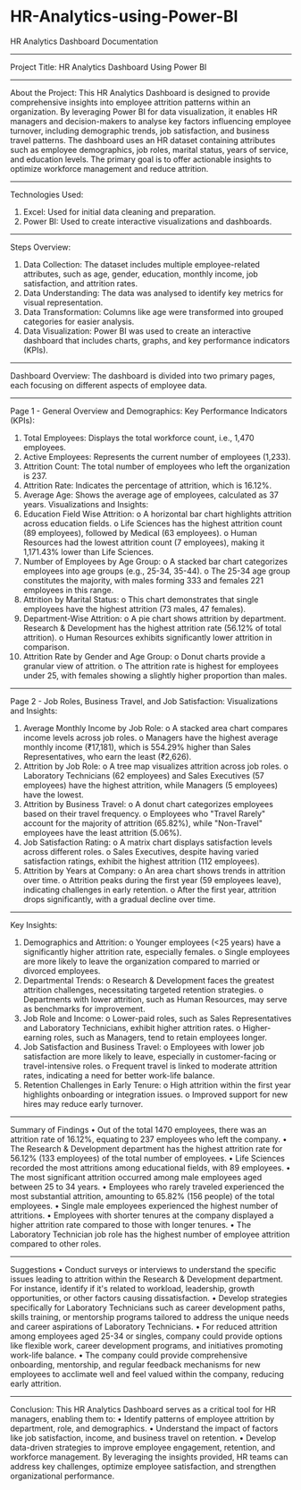# HR-Analytics-using-Power-BI
HR Analytics Dashboard Documentation
________________________________________
Project Title:
HR Analytics Dashboard Using Power BI
________________________________________
About the Project:
This HR Analytics Dashboard is designed to provide comprehensive insights into employee attrition patterns within an organization. By leveraging Power BI for data visualization, it enables HR managers and decision-makers to analyse key factors influencing employee turnover, including demographic trends, job satisfaction, and business travel patterns. The dashboard uses an HR dataset containing attributes such as employee demographics, job roles, marital status, years of service, and education levels.
The primary goal is to offer actionable insights to optimize workforce management and reduce attrition.
________________________________________
Technologies Used:
1.	Excel: Used for initial data cleaning and preparation.
2.	Power BI: Used to create interactive visualizations and dashboards.
________________________________________
Steps Overview:
1.	Data Collection: The dataset includes multiple employee-related attributes, such as age, gender, education, monthly income, job satisfaction, and attrition rates.
2.	Data Understanding: The data was analysed to identify key metrics for visual representation.
3.	Data Transformation: Columns like age were transformed into grouped categories for easier analysis.
4.	Data Visualization: Power BI was used to create an interactive dashboard that includes charts, graphs, and key performance indicators (KPIs).
________________________________________
Dashboard Overview:
The dashboard is divided into two primary pages, each focusing on different aspects of employee data.




________________________________________


Page 1 - General Overview and Demographics:
Key Performance Indicators (KPIs):
1.	Total Employees: Displays the total workforce count, i.e., 1,470 employees.
2.	Active Employees: Represents the current number of employees (1,233).
3.	Attrition Count: The total number of employees who left the organization is 237.
4.	Attrition Rate: Indicates the percentage of attrition, which is 16.12%.
5.	Average Age: Shows the average age of employees, calculated as 37 years.
Visualizations and Insights:
1.	Education Field Wise Attrition:
o	A horizontal bar chart highlights attrition across education fields.
o	Life Sciences has the highest attrition count (89 employees), followed by Medical (63 employees).
o	Human Resources had the lowest attrition count (7 employees), making it 1,171.43% lower than Life Sciences.
2.	Number of Employees by Age Group:
o	A stacked bar chart categorizes employees into age groups (e.g., 25-34, 35-44).
o	The 25-34 age group constitutes the majority, with males forming 333 and females 221 employees in this range.
3.	Attrition by Marital Status:
o	This chart demonstrates that single employees have the highest attrition (73 males, 47 females).
4.	Department-Wise Attrition:
o	A pie chart shows attrition by department. Research & Development has the highest attrition rate (56.12% of total attrition).
o	Human Resources exhibits significantly lower attrition in comparison.
5.	Attrition Rate by Gender and Age Group:
o	Donut charts provide a granular view of attrition.
o	The attrition rate is highest for employees under 25, with females showing a slightly higher proportion than males.
________________________________________



Page 2 - Job Roles, Business Travel, and Job Satisfaction:
Visualizations and Insights:
1.	Average Monthly Income by Job Role:
o	A stacked area chart compares income levels across job roles.
o	Managers have the highest average monthly income (₹17,181), which is 554.29% higher than Sales Representatives, who earn the least (₹2,626).
2.	Attrition by Job Role:
o	A tree map visualizes attrition across job roles.
o	Laboratory Technicians (62 employees) and Sales Executives (57 employees) have the highest attrition, while Managers (5 employees) have the lowest.
3.	Attrition by Business Travel:
o	A donut chart categorizes employees based on their travel frequency.
o	Employees who "Travel Rarely" account for the majority of attrition (65.82%), while "Non-Travel" employees have the least attrition (5.06%).
4.	Job Satisfaction Rating:
o	A matrix chart displays satisfaction levels across different roles.
o	Sales Executives, despite having varied satisfaction ratings, exhibit the highest attrition (112 employees).
5.	Attrition by Years at Company:
o	An area chart shows trends in attrition over time.
o	Attrition peaks during the first year (59 employees leave), indicating challenges in early retention.
o	After the first year, attrition drops significantly, with a gradual decline over time.
________________________________________
Key Insights:
1.	Demographics and Attrition:
o	Younger employees (<25 years) have a significantly higher attrition rate, especially females.
o	Single employees are more likely to leave the organization compared to married or divorced employees.
2.	Departmental Trends:
o	Research & Development faces the greatest attrition challenges, necessitating targeted retention strategies.
o	Departments with lower attrition, such as Human Resources, may serve as benchmarks for improvement.
3.	Job Role and Income:
o	Lower-paid roles, such as Sales Representatives and Laboratory Technicians, exhibit higher attrition rates.
o	Higher-earning roles, such as Managers, tend to retain employees longer.
4.	Job Satisfaction and Business Travel:
o	Employees with lower job satisfaction are more likely to leave, especially in customer-facing or travel-intensive roles.
o	Frequent travel is linked to moderate attrition rates, indicating a need for better work-life balance.
5.	Retention Challenges in Early Tenure:
o	High attrition within the first year highlights onboarding or integration issues.
o	Improved support for new hires may reduce early turnover.
________________________________________
Summary of Findings
•	Out of the total 1470 employees, there was an attrition rate of 16.12%, equating to 237 employees who left the company.
•	The Research & Development department has the highest attrition rate for 56.12% (133 employees) of the total number of employees.
•	Life Sciences recorded the most attritions among educational fields, with 89 employees.
•	The most significant attrition occurred among male employees aged between 25 to 34 years.
•	Employees who rarely traveled experienced the most substantial attrition, amounting to 65.82% (156 people) of the total employees.
•	Single male employees experienced the highest number of attritions.
•	Employees with shorter tenures at the company displayed a higher attrition rate compared to those with longer tenures.
•	The Laboratory Technician job role has the highest number of employee attrition compared to other roles.
________________________________________



Suggestions
•	Conduct surveys or interviews to understand the specific issues leading to attrition within the Research & Development department. For instance, identify if it's related to workload, leadership, growth opportunities, or other factors causing dissatisfaction.
•	Develop strategies specifically for Laboratory Technicians such as career development paths, skills training, or mentorship programs tailored to address the unique needs and career aspirations of Laboratory Technicians.
•	For reduced attrition among employees aged 25-34 or singles, company could provide options like flexible work, career development programs, and initiatives promoting work-life balance.
•	The company could provide comprehensive onboarding, mentorship, and regular feedback mechanisms for new employees to acclimate well and feel valued within the company, reducing early attrition.
________________________________________

Conclusion:
This HR Analytics Dashboard serves as a critical tool for HR managers, enabling them to:
•	Identify patterns of employee attrition by department, role, and demographics.
•	Understand the impact of factors like job satisfaction, income, and business travel on retention.
•	Develop data-driven strategies to improve employee engagement, retention, and workforce management.
By leveraging the insights provided, HR teams can address key challenges, optimize employee satisfaction, and strengthen organizational performance.
